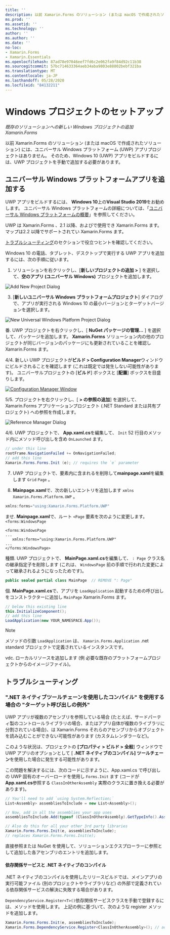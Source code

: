 ```yaml
---
title: ''
description: 以前 Xamarin.Forms のソリューション (または macOS で作成されたソリューション) にはユニバーサル Windows プラットフォームプロジェクトはありません。この記事では、既存のソリューションに新しい UWP プロジェクトを追加する方法について説明し Xamarin.Forms ます。
ms.prod: ''
ms.assetid: ''
ms.technology: ''
author: ''
ms.author: ''
ms.date: ''
no-loc:
- Xamarin.Forms
- Xamarin.Essentials
ms.openlocfilehash: 87ad78e97046eef7fd6c2e062fa9f84d92c11b38
ms.sourcegitcommit: 57bc714633364aeb34aba9803e88802bebf321ba
ms.translationtype: MT
ms.contentlocale: ja-JP
ms.lasthandoff: 05/28/2020
ms.locfileid: "84132211"
---
```

# <a name="setup-windows-projects"></a>Windows プロジェクトのセットアップ

_既存のソリューションへの新しい Windows プロジェクトの追加 Xamarin.Forms_

以前 Xamarin.Forms のソリューション (または macOS で作成されたソリューション) には、ユニバーサル Windows プラットフォーム (UWP) アプリプロジェクトはありません。 そのため、Windows 10 (UWP) アプリをビルドするには、UWP プロジェクトを手動で追加する必要があります。

## <a name="add-a-universal-windows-platform-app"></a>ユニバーサル Windows プラットフォームアプリを追加する

UWP アプリをビルドするには、 **Windows 10**上の**Visual Studio 2019**をお勧めします。 ユニバーサル Windows プラットフォームの詳細については、「[ユニバーサル Windows プラットフォームの概要](/windows/uwp/get-started/universal-application-platform-guide/)」を参照してください。

UWP は Xamarin.Forms 、2.1 以降、およびで使用でき Xamarin.Forms ます。マップは2.2 以降でサポートされてい Xamarin.Forms ます。

<a href="#troubleshooting">トラブルシューティング</a>のセクションで役立つヒントを確認してください。

Windows 10 の電話、タブレット、デスクトップで実行する UWP アプリを追加するには、次の手順に従います。

 1. ソリューションを右クリックし、[**新しいプロジェクトの追加 >** ] を選択して、**空のアプリ (ユニバーサル Windows)** プロジェクトを追加します。

  ![](universal-images/add-wu.png "Add New Project Dialog")

 3. [**新しいユニバーサル Windows プラットフォームプロジェクト**] ダイアログで、アプリが実行される Windows 10 の最小バージョンとターゲットバージョンを選択します。

  ![](universal-images/target-version.png "New Universal Windows Platform Project Dialog")

 番. UWP プロジェクトを右クリックし、[ **NuGet パッケージの管理...** ] を選択して、パッケージを追加します。 **Xamarin.Forms** ソリューション内の他のプロジェクトが同じバージョンのパッケージにも更新されていることを確認し Xamarin.Forms ます。

 4/4. 新しい UWP プロジェクトが**ビルド > Configuration Manager**ウィンドウにビルドされることを確認します (これは既定では発生しない可能性があります)。 ユニバーサルプロジェクトの [**ビルド**] ボックスと [**配置**] ボックスを目盛りします。

  [![](universal-images/configuration-sml.png "Configuration Manager Window")](universal-images/configuration.png#lightbox "Configuration Manager Window")

 5/5. プロジェクトを右クリックし、[ **> の参照の追加**] を選択して、 Xamarin.Forms アプリケーションプロジェクト (.NET Standard または共有プロジェクト) への参照を作成します。

  ![](universal-images/addref-sml.png "Reference Manager Dialog")

 4/6. UWP プロジェクトで、 **App.xaml.cs**を編集して、 `Init` 52 行目のメソッド内にメソッド呼び出しを含め `OnLaunched` ます。

```csharp
// under this line
rootFrame.NavigationFailed += OnNavigationFailed;
// add this line
Xamarin.Forms.Forms.Init (e); // requires the `e` parameter
```

 7. UWP プロジェクトで、要素内に含まれるを削除して**mainpage.xaml**を編集します `Grid` `Page` 。

 8. **Mainpage.xaml**で、次の新しいエントリを追加します `xmlns` `Xamarin.Forms.Platform.UWP` 。

```csharp
xmlns:forms="using:Xamarin.Forms.Platform.UWP"
```

 ませ. **Mainpage.xaml**で、ルート `<Page` 要素を次のように変更します。 `<forms:WindowsPage`

```xaml
<forms:WindowsPage
...
   xmlns:forms="using:Xamarin.Forms.Platform.UWP"
...
</forms:WindowsPage>
```

 種類. UWP プロジェクトで、 **MainPage.xaml.cs**を編集して、 `: Page` クラス名の継承指定子を削除します (これは、 `WindowsPage` 前の手順で行われた変更によって継承されるようになったためです)。

```csharp
public sealed partial class MainPage  // REMOVE ": Page"
```

 個. **MainPage.xaml.cs**で、アプリを `LoadApplication` 起動するための呼び出しをコンストラクターに追加し `MainPage` Xamarin.Forms ます。

```csharp
// below this existing line
this.InitializeComponent();
// add this line
LoadApplication(new YOUR_NAMESPACE.App());
```

> [!NOTE]
> メソッドの引数 `LoadApplication` は、 `Xamarin.Forms.Application` .net standard プロジェクトで定義されているインスタンスです。

<!--
11 . Double-click **Package.appxmanifest** to set these capabilities
  that are often required:

  Capabilities set:

  * Internet (Client)
  * Location
-->

vdc. ローカルリソースを追加します (例 必要な既存のプラットフォームプロジェクトからのイメージファイル)。

## <a name="troubleshooting"></a>トラブルシューティング

<a name="target-invocation-exception" />

### <a name="target-invocation-exception-when-using-compile-with-net-native-tool-chain"></a>".NET ネイティブツールチェーンを使用したコンパイル" を使用する場合の "ターゲット呼び出しの例外"

UWP アプリが複数のアセンブリを参照している場合 (たとえば、サードパーティ製のコントロールライブラリの場合、またはアプリ自体が複数のライブラリに分割されている場合)、は Xamarin.Forms それらのアセンブリからオブジェクトを読み込むことができない可能性があります (カスタムレンダラーなど)。

このような状況は、プロジェクトの **[プロパティ > ビルド > 全般**] ウィンドウで UWP アプリのオプションとして [ **.NET ネイティブのコンパイル] ツールチェーン**を使用した場合に発生する可能性があります。

この問題を解決するには、次のコードに示すように、App.xaml.cs で呼び出しの UWP 固有のオーバーロードを使用し `Forms.Init` ます (コードが**App.xaml.cs**参照する `ClassInOtherAssembly` 実際のクラスに置き換える必要があります)。

```csharp
// You'll need to add `using System.Reflection;`
List<Assembly> assembliesToInclude = new List<Assembly>();

// Now, add in all the assemblies your app uses
assembliesToInclude.Add(typeof (ClassInOtherAssembly).GetTypeInfo().Assembly);

// Also do this for all your other 3rd party libraries
Xamarin.Forms.Forms.Init(e, assembliesToInclude);
// replaces Xamarin.Forms.Forms.Init(e);
```

直接参照または NuGet を使用して、ソリューションエクスプローラーに参照として追加した各アセンブリのエントリを追加します。

#### <a name="dependency-services-and-net-native-compilation"></a>依存関係サービスと .NET ネイティブのコンパイル

.NET ネイティブのコンパイルを使用したリリースビルドでは、メインアプリの実行可能ファイル (別のプロジェクトやライブラリなど) の外部で定義されている依存関係サービスの解決に失敗する場合があります。

`DependencyService.Register<T>()`依存関係サービスクラスを手動で登録するには、メソッドを使用します。 上記の例に基づいて、次のような register メソッドを追加します。

```csharp
Xamarin.Forms.Forms.Init(e, assembliesToInclude);
Xamarin.Forms.DependencyService.Register<ClassInOtherAssembly>(); // add this
```
